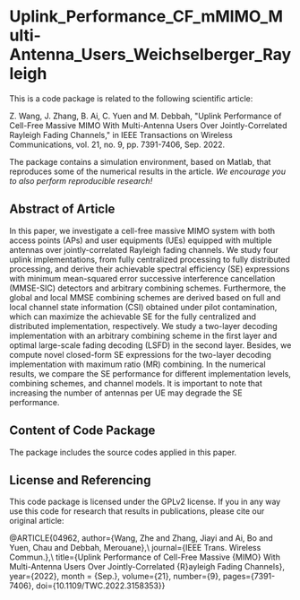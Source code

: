 # Uplink_Performance_CF_mMIMO_Multi-Antenna_Users_Weichselberger_Rayleigh

This is a code package is related to the following scientific article:

Z. Wang, J. Zhang, B. Ai, C. Yuen and M. Debbah, "Uplink Performance of Cell-Free Massive MIMO With Multi-Antenna Users Over Jointly-Correlated Rayleigh Fading Channels," in IEEE Transactions on Wireless Communications, vol. 21, no. 9, pp. 7391-7406, Sep. 2022.

The package contains a simulation environment, based on Matlab, that reproduces some of the numerical results in the article. *We encourage you to also perform reproducible research!*

## Abstract of Article
In this paper, we investigate a cell-free massive MIMO system with both access points (APs) and user equipments (UEs) equipped with multiple antennas over jointly-correlated Rayleigh fading channels. We study four uplink implementations, from fully centralized processing to fully distributed processing, and derive their achievable spectral efficiency (SE) expressions with minimum mean-squared error successive interference cancellation (MMSE-SIC) detectors and arbitrary combining schemes. Furthermore, the global and local MMSE combining schemes are derived based on full and local channel state information (CSI) obtained under pilot contamination, which can maximize the achievable SE for the fully centralized and distributed implementation, respectively. We study a two-layer decoding implementation with an arbitrary combining scheme in the first layer and optimal large-scale fading decoding (LSFD) in the second layer. Besides, we compute novel closed-form SE expressions for the two-layer decoding implementation with maximum ratio (MR) combining. In the numerical results, we compare the SE performance for different implementation levels, combining schemes, and channel models. It is important to note that increasing the number of antennas per UE may degrade the SE performance.

## Content of Code Package

The package includes the source codes applied in this paper.


## License and Referencing

This code package is licensed under the GPLv2 license. If you in any way use this code for research that results in publications, please cite our original article:

@ARTICLE{04962,
author={Wang, Zhe and Zhang, Jiayi and Ai, Bo and Yuen, Chau and Debbah, Merouane},\\
journal={IEEE Trans. Wireless Commun.},\\
title={Uplink Performance of Cell-Free Massive {MIMO} With Multi-Antenna Users Over Jointly-Correlated {R}ayleigh Fading Channels},
year={2022},
month = {Sep.},
volume={21},
number={9},
pages={7391-7406},
doi={10.1109/TWC.2022.3158353}}
